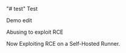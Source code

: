 "# test" 
Test

Demo edit

Abusing to exploit RCE


                               


                  
Now Exploiting RCE on a Self-Hosted Runner.
